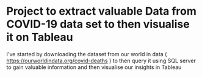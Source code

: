 # Project to extract valuable Data from COVID-19 data set to then visualise it on Tableau

I've started by downloading the dataset from our world in data ( https://ourworldindata.org/covid-deaths ) to then query it using SQL server to gain valuable information and then visualise our insights in Tableau
